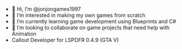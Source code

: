 - 👋 Hi, I’m @jonjongames1997
- 👀 I’m interested in making my own games from scratch
- 🌱 I’m currently learning game development using Blueprints and C#
- 💞️ I’m looking to collaborate on game projects that need help with Animation 
- Callout Developer for LSPDFR 0.4.9 (GTA V)

<!---
jonjongames1997/jonjongames1997 is a ✨ special ✨ repository because its `README.md` (this file) appears on your GitHub profile.
You can click the Preview link to take a look at your changes.
--->
